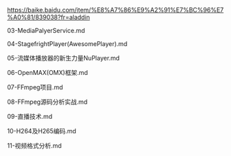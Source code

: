 



https://baike.baidu.com/item/%E8%A7%86%E9%A2%91%E7%BC%96%E7%A0%81/839038?fr=aladdin


03-MediaPalyerService.md

04-StagefrightPlayer(AwesomePlayer).md


05-流媒体播放器的新生力量NuPlayer.md


06-OpenMAX(OMX)框架.md

07-FFmpeg项目.md

08-FFmpeg源码分析实战.md


09-直播技术.md


10-H264及H265编码.md


11-视频格式分析.md







































